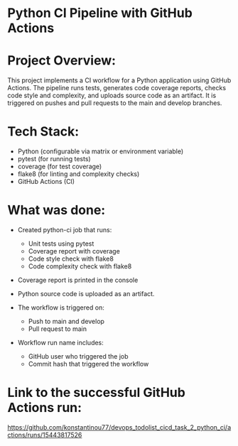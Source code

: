# Python CI Pipeline with GitHub Actions

# Project Overview:

This project implements a CI workflow for a Python application using GitHub Actions.
The pipeline runs tests, generates code coverage reports, checks code style and
complexity, and uploads source code as an artifact. It is triggered on pushes
and pull requests to the main and develop branches.

# Tech Stack:

- Python (configurable via matrix or environment variable)
- pytest (for running tests)
- coverage (for test coverage)
- flake8 (for linting and complexity checks)
- GitHub Actions (CI)

# What was done:

- Created python-ci job that runs:
  - Unit tests using pytest
  - Coverage report with coverage
  - Code style check with flake8
  - Code complexity check with flake8

- Coverage report is printed in the console
- Python source code is uploaded as an artifact.

- The workflow is triggered on:
  - Push to main and develop
  - Pull request to main
  
- Workflow run name includes:
  - GitHub user who triggered the job
  - Commit hash that triggered the workflow

# Link to the successful GitHub Actions run:
https://github.com/konstantinou77/devops_todolist_cicd_task_2_python_ci/actions/runs/15443817526

